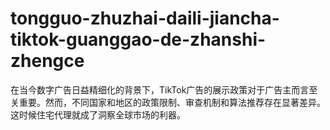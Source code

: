 # tongguo-zhuzhai-daili-jiancha-tiktok-guanggao-de-zhanshi-zhengce
在当今数字广告日益精细化的背景下，TikTok广告的展示政策对于广告主而言至关重要。然而，不同国家和地区的政策限制、审查机制和算法推荐存在显著差异。这时候住宅代理就成了洞察全球市场的利器。
